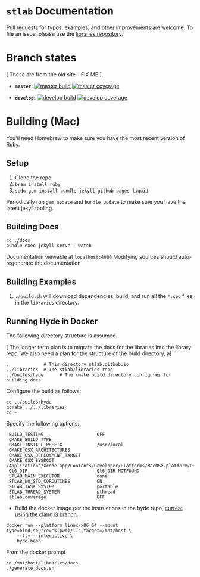 # `stlab` Documentation

Pull requests for typos, examples, and other improvements are welcome. To file an issue, please use the [libraries repository](https://github.com/stlab/libraries).

# Branch states

\[ These are from the old site - FIX ME \]

- **`master`:** [![master build](https://travis-ci.org/stlab/stlab.github.io.svg?branch=master)](https://travis-ci.org/stlab/stlab.github.io) [![master coverage](https://codecov.io/github/stlab/stlab.github.io/coverage.svg?branch=master)](https://codecov.io/gh/stlab/stlab.github.io/branch/master)

- **`develop`:** [![develop build](https://travis-ci.org/stlab/stlab.github.io.svg?branch=develop)](https://travis-ci.org/stlab/stlab.github.io)
  [![develop coverage](https://codecov.io/github/stlab/stlab.github.io/coverage.svg?branch=develop)](https://codecov.io/gh/stlab/stlab.github.io/branch/develop)

# Building (Mac)

You'll need Homebrew to make sure you have the most recent version of Ruby.

## Setup

1. Clone the repo
2. `brew install ruby`
3. `sudo gem install bundle jekyll github-pages liquid`

Periodically run `gem update` and `bundle update` to make sure you have the latest jekyll tooling.

## Building Docs

```
cd ./docs
bundle exec jekyll serve --watch
```

Documentation viewable at `localhost:4000`
Modifying sources should auto-regenerate the documentation

## Building Examples

1. `./build.sh` will download dependencies, build, and run all the `*.cpp` files in the `libraries` directory.

## Running Hyde in Docker

The following directory structure is assumed.

[ The longer term plan is to migrate the docs for the libraries into the library repo. We also need a plan for the structure of the build directory, a]

```
.             # This directory stlab.github.io
../libraries  # The stlab/libraries repo
../builds/hyde      # The cmake build directory configures for building docs
```

Configure the build as follows:

```
cd ../builds/hyde
ccmake ../../libraries
cd -
```

Specify the following options:

```
 BUILD_TESTING                    OFF
 CMAKE_BUILD_TYPE
 CMAKE_INSTALL_PREFIX             /usr/local
 CMAKE_OSX_ARCHITECTURES
 CMAKE_OSX_DEPLOYMENT_TARGET
 CMAKE_OSX_SYSROOT                /Applications/Xcode.app/Contents/Developer/Platforms/MacOSX.platform/Developer/
 Qt6_DIR                          Qt6_DIR-NOTFOUND
 STLAB_MAIN_EXECUTOR              none
 STLAB_NO_STD_COROUTINES          ON
 STLAB_TASK_SYSTEM                portable
 STLAB_THREAD_SYSTEM              pthread
 stlab.coverage                   OFF
```

- Build the docker image per the instructions in the hyde repo, [current using the clang13 branch](https://github.com/adobe/hyde/tree/fosterbrereton/llvm13-updates).

```
docker run --platform linux/x86_64 --mount type=bind,source="$(pwd)/..",target=/mnt/host \
    --tty --interactive \
    hyde bash
```

From the docker prompt

```
cd /mnt/host/libraries/docs
./generate_docs.sh
```
